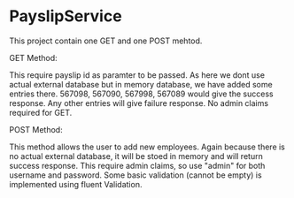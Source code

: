 # PayslipService

This project contain one GET and one POST mehtod.

GET Method:

This require payslip id as paramter to be passed. As here we dont use actual external database but in memory database, we have added some entries there.
567098, 567090, 567998, 567089 would give the success response. Any other entries will give failure response.
No admin claims required for GET.

POST Method:

This method allows the user to add new employees. Again because there is no actual external database, it will be stoed in memory and will return success response.
This require admin claims, so use "admin" for both username and password.
Some basic validation (cannot be empty) is implemented using fluent Validation.

